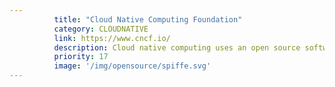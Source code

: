 ```yaml
---
          title: "Cloud Native Computing Foundation"
          category: CLOUDNATIVE
          link: https://www.cncf.io/
          description: Cloud native computing uses an open source software stack to be Containerized, Dynamically orchestrated and Microservices oriented.
          priority: 17
          image: '/img/opensource/spiffe.svg'
---
```

          